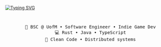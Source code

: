 [![Typing SVG](https://readme-typing-svg.demolab.com?font=Roboto&pause=1000&color=07F7A8&center=true&vCenter=true&multiline=true&random=false&width=450&height=65&lines=Hello+There;I'm+Daron%2C+a+rust+enthusiast+and+software+engineer)](https://git.io/typing-svg)
<div align="center"
<br><br>
<pre>
    💼 BSC @ UofM • Software Engineer • Indie Game Dev
    💻 Rust • Java • TypeScript
    📖 Clean Code • Distributed systems
</pre>
<br><br>
</div>
